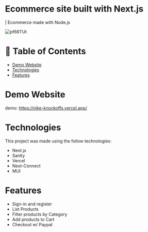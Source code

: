 # Ecommerce site built with Next.js 

| Ecommerce made with Node.js

![pf66TUt](https://user-images.githubusercontent.com/88942814/163514527-846cc051-8589-4576-b4de-33063ec3ed83.png)

# 📌 Table of Contents

- [Demo Website](#demo-website)
- [Technologies](#technologies)
- [Features](#features)

# Demo Website

demo: https://nike-knockoffs.vercel.app/

# Technologies

This project was made using the follow technologies:

- Next.js
- Sanity
- Vercel
- Next-Connect
- MUI

# Features
- Sign-in and register
- List Products
- Filter products by Category
- Add products to Cart
- Checkout w/ Paypal

